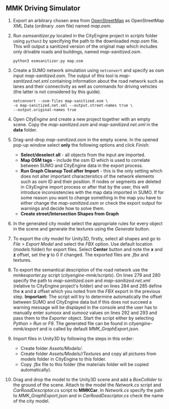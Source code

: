 ## MMK Driving Simulator


1. Export an arbitrary chosen area from [OpenStreetMap](https://www.openstreetmap.org) as OpenStreetMap XML Data (ordinary .osm file) named *map.osm*.

2. Run *osmsanitizer.py* located in the CityEngine project in *scripts* folder using ```python3``` by specifying the path to the downloaded *map.osm* file. This will output a sanitized version of the original map which includes only drivable roads and buildings, named *map-sanitized.osm*.

	```
	python3 osmsanitizer.py map.osm
	```
3. Create a SUMO network simulation using ```netconvert``` and specify as osm input *map-sanitized.osm*. The output of this tool is *map-sanitized.net.xml* containing information about the road network such as lanes and their connectivity as well as commands for driving vehicles (the latter is not considered by this guide).
	
	```
	netconvert --osm-files map-sanitized.osm \ 
	-o map-sanitized.net.xml --output.street-names true \
	--output.original-names true
	```
	
4. Open *CityEngine* and create a new project together with an empty scene. Copy the *map-sanitized.osm* and  *map-sanitized.net.xml* in the **data** folder.

5. Drag-and-drop *map-sanitized.osm* in the empty scene. In the opened pop-up window select **only** the following options and click *Finish*:
	* **Select/deselect all** - all objects from the input are imported.
	* **Map OSM tags** - include the osm ID which is used to correlate between SUMO and CityEngine data in the export process.
	* **Run Graph Cleanup Tool after Import** - this is the only setting which does not alter important characteristics of the network elements such as osm ID and their position. If nodes or segments are deleted in CityEngine import process or after that by the user, this will introduce inconsistencies with the map data imported in SUMO. If for some reason you want to change something in the map you have to either change the *map-sanitized.osm* or check the export output for warnings and decide how to solve them.
	* **Create street/Intersection Shapes from Graph**

6. In the generated city model select the appropriate rules for every object in the scene and generate the textures using the *Generate* button.

7. To export the city model for Unity3D, firstly, select all shapes and go to *File > Export Model* and select the *FBX* option. Use default location (*models* folder) for export files. Select **Center** button and note the **x** and **z** offset, set the **y** to 0 if changed. The exported files are *<name>.fbx* and textures.

8. To export the semantical description of the road network use the *mmkexporter.py* script (*cityengine-mmk/scripts*). On lines 279 and 280 specify the path to *map-sanitized.osm* and *map-sanitized.net.xml* (relative to CityEngine project's folder) and on lines 284 and 285 define the **x** and **z** offset which you noted from the *FBX* export in the previous step. **Important:** The script will try to determine automatically the offset between SUMO and CityEngine data but if this does not succeed a warning message will be displayed in the console and the user has to manually enter *sumoox* and *sumooz* values on lines 292 and 293 and pass them to the *Exporter* object. Start the script either by selecting *Python > Run* or *F9*. The generated file can be found in *cityengine-mmk/export* and is called by default *MMK_GraphExport.json*.

9. Import files in Unity3D by following the steps in this order:
	* Create folder *Assets/Models/<name of scene>*.
	* Create folder *Assets/Models/<name of scene>/Textures* and copy all pictures from models folder in CityEngine to this folder.
	* Copy *<name>.fbx* file to this folder (the materials folder will be copied automatically).

10. Drag and drop the model to the Unity3D scene and add a *BoxCollider* to the ground of the scene. Attach to the model the *Network.cs* script and *CarRoadDescriptor.cs* script to **MMKCar**. In *Network.cs* specify the path to *MMK_GraphExport.json* and in *CarRoadDescriptor.cs* check the name of the city model.
